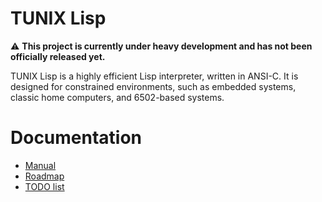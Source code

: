 TUNIX Lisp
==========

⚠️ **This project is currently under heavy development and
has not been officially released yet.**

TUNIX Lisp is a highly efficient Lisp interpreter, written
in ANSI-C.  It is designed for constrained environments,
such as embedded systems, classic home computers, and
6502-based systems.

# Documentation

* [Manual](doc/manual.md)
* [Roadmap](ROADMAP.md)
* [TODO list](TODO.xit)
